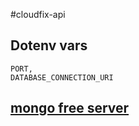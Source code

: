 #cloudfix-api

## Dotenv vars
```
PORT,
DATABASE_CONNECTION_URI
```

## [mongo free server](https://www.mongodb.com/cloud/atlas)
